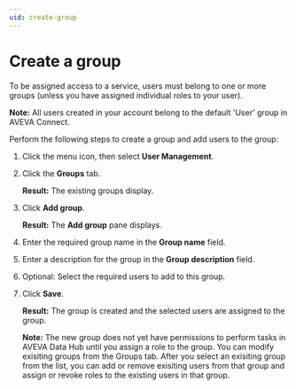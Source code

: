 ```yaml
---
uid: create-group
---
```


# Create a group

To be assigned access to a service, users must belong to one or more groups (unless you have assigned individual roles to your user). 

**Note:** All users created in your account belong to the default 'User' group in AVEVA Connect.

Perform the following steps to create a group and add users to the group:

1.	Click the menu icon, then select **User Management**.

2.	Click the **Groups** tab. 

    **Result:** The existing groups display.

3.	Click **Add group**. 
 
    **Result:** The **Add group** pane displays.

4.	Enter the required group name in the **Group name** field.

5.	Enter a description for the group in the **Group description** field.

6.	Optional: Select the required users to add to this group. 

7. Click **Save**.
 
   **Result:** The group is created and the selected users are assigned to the group.

   **Note:** The new group does not yet have permissions to perform tasks in AVEVA Data Hub until you assign a role to the group. You can modify exisiting groups from the Groups tab. After you select an exisiting group from the list, you can add or remove exisiting users from that group and assign or revoke roles to the existing users in that group.
   